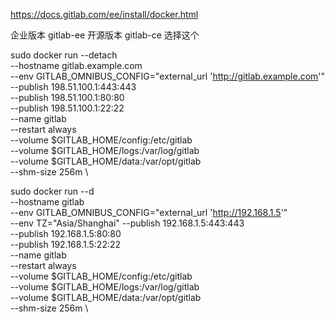https://docs.gitlab.com/ee/install/docker.html

企业版本  gitlab-ee 
开源版本 gitlab-ce  选择这个


sudo docker run --detach \
  --hostname gitlab.example.com \
  --env GITLAB_OMNIBUS_CONFIG="external_url 'http://gitlab.example.com'" \
  --publish 198.51.100.1:443:443 \
  --publish 198.51.100.1:80:80 \
  --publish 198.51.100.1:22:22 \
  --name gitlab \
  --restart always \
  --volume $GITLAB_HOME/config:/etc/gitlab \
  --volume $GITLAB_HOME/logs:/var/log/gitlab \
  --volume $GITLAB_HOME/data:/var/opt/gitlab \
  --shm-size 256m \



sudo docker run --d \
  --hostname gitlab \
  --env GITLAB_OMNIBUS_CONFIG="external_url 'http://192.168.1.5'" \
  --env TZ="Asia/Shanghai"
  --publish 192.168.1.5:443:443 \
  --publish 192.168.1.5:80:80 \
  --publish 192.168.1.5:22:22 \
  --name gitlab \
  --restart always \
  --volume $GITLAB_HOME/config:/etc/gitlab \
  --volume $GITLAB_HOME/logs:/var/log/gitlab \
  --volume $GITLAB_HOME/data:/var/opt/gitlab \
  --shm-size 256m \